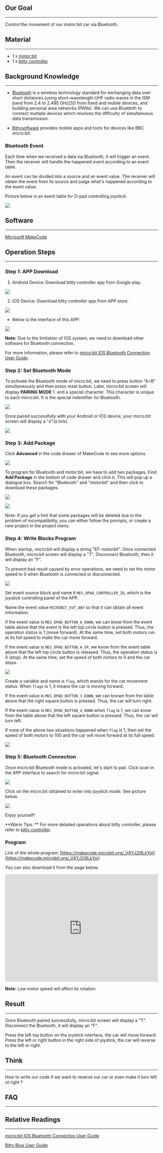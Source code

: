 ## Our Goal
---
Control the movement of our motor:bit car via Bluetooth. 

## Material
---
- 1 x [motor:bit](https://www.elecfreaks.com/estore/motor-bit-acrylic-smart-car-kit-with-micro-bit-board.html) 
- 1 x [bitty controller](http://www.bittysoftware.com/apps/bitty_controller.html)

## Background Knowledge
---
- [Bluetooth](https://en.wikipedia.org/wiki/Bluetooth) is a wireless technology standard for exchanging data over short distances (using short-wavelength UHF radio waves in the ISM band from 2.4 to 2.485 GHz[3]) from fixed and mobile devices, and building personal area networks (PANs). We can use Bluettoth to connect multiple devices which resolves the difficulty of simultanuous data transmission. 

- [Bittysoftware](http://www.bittysoftware.com/index.html) provides mobile apps and tools for devices like BBC micro:bit.

### Bluetooth Event

Each time when we received a data via Bluetooth, it will trigger an event. Then the receiver will handle the happened event according to an event table. 

An event can be divided into a source and an event value. The receiver will obtain the event from its source and judge what's happened according to the event value. 

Picture below is an event table for D-pad controlling joystick. 

![](https://i.imgur.com/hrxqpWo.jpg)


## Software
---
[Microsoft MakeCode](https://makecode.microbit.org/#)


## Operation Steps
---
### Step 1: APP Download

1. Android Device: Download bitty controller app from Google play.

![](https://i.imgur.com/moQ7aYu.jpg)

2. IOS Device: Download bitty controller app from APP store.

![](https://i.imgur.com/TMzv3zK.png)

-  Below is the interface of this APP:

![](https://i.imgur.com/ZvHqv7T.png)


**Note:** Due to the limitation of IOS system, we need to download other software for Bluetooth connection.   

For more information, please refer to [micro:bit IOS Bluetooth Connection User Guide](http://www.bittysoftware.com/apps/bitty_blue.html).

### Step 2: Set Bluetooth Mode

To activate the Bluetooth mode of micro:bit, we need to press button "A+B" simultaneously and then press reset button. Later, micro:bit screen will display **PAIRING MODE！** and a special character. This character is unique to each micro:bit. It is the special indentifier for Bluetooth. 

![](https://i.imgur.com/ceES90z.jpg)

Once paired successfully with your Android or IOS device, your micro:bit screen will display a "√"(a tick).

![](https://i.imgur.com/5luUYc7.jpg)

### Step 3: Add Package

Click **Advanced** in the code drawer of MakeCode to see more options. 

![](https://i.imgur.com/LjMR5IU.png)

To program for Bluetooth and motor:bit, we have to add two packages. Find **Add Package** in the bottom of code drawer and click it. This will pop up a dialogue box. Search for "Bluetooth" and "motorbit" and then click to download these packages.

![](https://i.imgur.com/ZNxv964.png)

![](https://i.imgur.com/XDlSfIS.png)

Note: If you get a hint that some packages will be deleted due to the problem of incompatibility, you can either follow the prompts, or create a new project in the project menu.

### Step 4: Write Blocks Program

When startup, micro:bit will display a string "EF-motorbit". Once connected Bluetooth, micro:bit screen will display a "T". Disconnect Bluetooth, then it will display an "F".   

To prevent bad result caused by error operations, we need to set the motor speed to 0 when Bluetooth is connected or disconnected. 

![](https://i.imgur.com/LdDCffz.png)

Set event source block and name it `MES_DPAD_CONTROLLER_ID`, which is the joystick controlling panel of the APP. 

Name the event value `MICROBIT_EVT_ANY` so that it can obtain all event information. 

If the event value is `MES_DPAD_BUTTON_A_DOWN`, we can know from the event table above that the event is the left top circle button is pressed. Thus, the operation status is 1 (move forward). At the same time, set both motors run at its full speed to make the car move forward. 

If the event value is `MES_DPAD_BUTTON_A_UP`, we know from the event table above that the left top circle button is released. Thus, the operation status is 0 (stop). At the same time, set the speed of both motors to 0 and the car stops.  

![](https://i.imgur.com/a1tboRB.png)

Create a variable and name is `flag`, which stands for the car movement status. When `flage` is 1, it means the car is moving forward. 

If the event value is `MES_DPAD_BUTTON_3_DOWN`, we can known from the table above that the right square button is pressed. Thus, the car will turn right. 

If the event value is `MES_DPAD_BUTTON_4_DOWN` when `flag` is 1, we can know from the table above that the left square button is pressed. Thus, the car will turn left. 

If none of the above two situations happened when `flag` is 1, then set the speed of both motors to 100 and the car will move forward at its full speed.  

![](https://i.imgur.com/cvXAfCv.png)

### Step 5: Bluetooth Connection 

Once micro:bit Bluetooth mode is activated, let's start to pair. Click scan in the APP interface to search for micro:bit signal.

![](https://i.imgur.com/rLS50GM.png)

Click on the micro:bit obtained to enter into joystick mode. See picture below. 

![](https://i.imgur.com/gaPL6bX.png)

Enjoy yourself!

**Warm Tips: ** For more detailed operations about bitty controller, please refer to [bitty controller](http://www.bittysoftware.com/apps/bitty_controller.html). 

### Program

Link of the whole program: [https://makecode.microbit.org/_V4YJ2i9LkYoi](https://makecode.microbit.org/_V4YJ2i9LkYoi)

You can also download it from the page below.

<div style="position:relative;height:0;padding-bottom:70%;overflow:hidden;"><iframe style="position:absolute;top:0;left:0;width:100%;height:100%;" src="https://makecode.microbit.org/#pub:_V4YJ2i9LkYoi" frameborder="0" sandbox="allow-popups allow-forms allow-scripts allow-same-origin"></iframe></div>

**Note:** Low motor speed will affect its rotation. 


## Result
---
Once Bluetooth paired successfully, micro:bit screen will display a "T". Disconnect the Bluetooth, it will display an "F". 

Press the left top button on the joystick interface, the car will move forward. 
Press the left or right button in the right side of joystick, the car will reverse to the left or right. 


## Think 
---
How to write our code if we want to reverse our car or even make it turn left ot right ?


## FAQ
---


## Relative Readings
---
[micro:bit IOS Bluetooth Connection User Guide](http://www.bittysoftware.com/apps/bitty_blue.html)

[Bitty Blue User Guide](http://www.bittysoftware.com/apps/bitty_blue.html)
